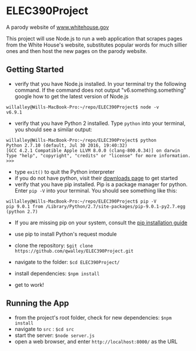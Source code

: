 # ELEC390Project

A parody website of www.whitehouse.gov

This project will use Node.js to run a web application that scrapes pages from the White House's website, substitutes popular
words for much sillier ones and then host the new pages on the parody website.

## Getting Started
* verify that you have Node.js installed. In your terminal try the following command. If the command does not output "v6.something.something" google how to get the latest version of Node.js
~~~~
willalley@Wills-MacBook-Pro:~/repo/ELEC390Project$ node -v
v6.9.1
~~~~
* verify that you have Python 2 installed. Type `python` into your terminal, you should see a similar output:
~~~~
willalley@Wills-MacBook-Pro:~/repo/ELEC390Project$ python
Python 2.7.10 (default, Jul 30 2016, 19:40:32) 
[GCC 4.2.1 Compatible Apple LLVM 8.0.0 (clang-800.0.34)] on darwin
Type "help", "copyright", "credits" or "license" for more information.
>>> 
~~~~
* type `exit()` to quit the Python interpreter
* if you do not have python, visit their [downloads page](https://www.python.org/downloads/) to get started
* verify that you have pip installed. Pip is a package manager for python. Enter `pip -V` into your terminal. You should see something like this:
~~~~
willalley@Wills-MacBook-Pro:~/repo/ELEC390Project$ pip -V
pip 9.0.1 from /Library/Python/2.7/site-packages/pip-9.0.1-py2.7.egg (python 2.7)
~~~~
* If you are missing pip on your system, consult the [pip installation guide](http://docs.python-requests.org/en/master/user/install/)
* use pip to install Python's request module

* clone the repository: `$git clone https://github.com/qwalley/ELEC390Project.git`
* navigate to the folder: `$cd ELEC390Project/`
* install dependencies: `$npm install`
* get to work!

## Running the App
* from the project's root folder, check for new dependencies: `$npm install`
* navigate to `src` : `$cd src`
* start the server: `$node server.js`
* open a web browser, and enter `http://localhost:8000/` as the URL
